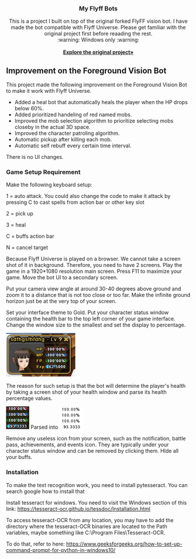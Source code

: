 <br />
<p align="center">
  <h3 align="center">My Flyff Bots</h3>

  <p align="center">
	This is a project I built on top of the original forked FlyFF vision bot. I have made the bot compatible with Flyff Universe.
	Please get familiar with the original project first before reaading the rest.
	<br />
	:warning: Windows only :warning:
    <br />
	<br />
    <a href="https://github.com/xandao-dev/flyff-bots"><strong>Explore the original project»</strong></a>
    <br />
  </p>
</p>

## Improvement on the Foreground Vision Bot

This project made the following improvement on the  Foreground Vision Bot to make it work with Flyff Universe. 
* Added a heal bot that automatically heals the player when the HP drops below 60%.
* Added prioritized handeling of red named mobs.
* Improved the mob selection algorithm to prioritize selecting mobs closeby in the actual 3D space.
* Improved the character patroling algorithm.
* Automatic pickup after killing each mob.
* Automatic self rebuff every certain time interval.
  
There is no UI changes.

### Game Setup Requirement
Make the following keyboard setup:

1 = auto attack. You could also change the code to make it attack by pressing C to cast spells from action bar or other key slot

2 = pick up

3 = heal

C = buffs action bar

N = cancel target

Because Flyff Universe is played on a browser. We cannot take a screen shot of it in background. Therefore, you need to have 2 screens. Play the game in a 1920*1080 resolution main screen. Press F11 to maximize your game. Move the bot UI to a secondary screen.

Put your camera view angle at around 30-40 degrees above ground and zoom it to a distance that is not too close or too far. Make the infinite ground horizon just be at the very top of your screen.

Set your interface theme to Gold. Put your character status window containing the health bar to the top left corner of your game interface. Change the window size to the smallest and set the display to percentage.

<img src="foreground_vision_bot/docs/Health_Window_Example.png" alt="Flyff bot">

The reason for such setup is that the bot will determine the player's health by taking a screen shot of your health window and parse its health percentage values.

<img src="foreground_vision_bot/docs/HealthBar_original.png" alt="Flyff bot">   Parsed into        <img src="foreground_vision_bot/docs/HealthBar_processed.png" alt="Flyff bot">

Remove any useless icon from your screen, such as the notification, battle pass, achievements, and events icon. They are typically under your character status window and can be removed by clicking them. HIde all your buffs.

### Installation

To make the text recognition work, you need to install pytesseract. You can search google how to install that

Install tesseract for windows. You need to visit the Windows section of this link:
https://tesseract-ocr.github.io/tessdoc/Installation.html

To access tesseract-OCR from any location, you may have to add the directory where the tesseract-OCR binaries are located to the Path variables, maybe something like C:\Program Files\Tesseract-OCR.

To do that, refer to here: https://www.geeksforgeeks.org/how-to-set-up-command-prompt-for-python-in-windows10/
